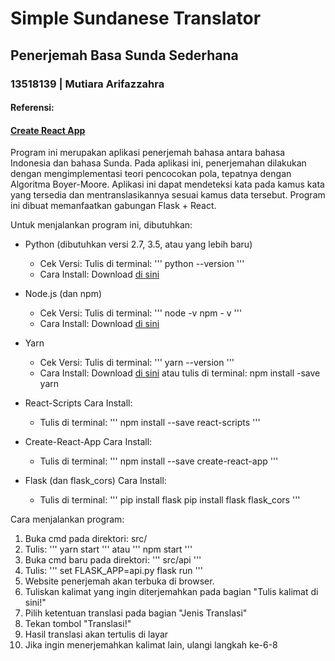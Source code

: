 # Simple Sundanese Translator
## Penerjemah Basa Sunda Sederhana

### 13518139 | Mutiara Arifazzahra
#### Referensi:
#### [Create React App](https://github.com/facebook/create-react-app)


Program ini merupakan aplikasi penerjemah bahasa antara bahasa Indonesia dan bahasa Sunda.
Pada aplikasi ini, penerjemahan dilakukan dengan mengimplementasi teori pencocokan pola,
tepatnya dengan Algoritma Boyer-Moore.
Aplikasi ini dapat mendeteksi kata pada kamus kata yang tersedia 
dan mentranslasikannya sesuai kamus data tersebut.
Program ini dibuat memanfaatkan gabungan Flask + React.

Untuk menjalankan program ini, dibutuhkan:
- Python (dibutuhkan versi 2.7, 3.5, atau yang lebih baru)
  * Cek Versi: 
    Tulis di terminal: 
    '''
    python --version
    '''
  * Cara Install:
    Download [di sini](https://www.python.org/downloads/)
    
- Node.js (dan npm)
  * Cek Versi:
    Tulis di terminal: 
    '''
    node -v
    npm - v
    '''
  * Cara Install:
    Download [di sini](https://nodejs.org/en/download/)
- Yarn
  * Cek Versi:
    Tulis di terminal: 
    '''
    yarn --version
    '''
  * Cara Install:
    Download [di sini](https://classic.yarnpkg.com/en/docs/install/)
    atau tulis di terminal:
    npm install -save yarn
- React-Scripts
  Cara Install:
  * Tulis di terminal:
  '''
  npm install --save react-scripts
  '''
- Create-React-App
  Cara Install:
  * Tulis di terminal:
  '''
  npm install --save create-react-app
  '''
- Flask (dan flask_cors)
  Cara Install:
  * Tulis di terminal:
  '''
  pip install flask
  pip install flask flask_cors
  '''
        
Cara menjalankan program:
1. Buka cmd pada direktori:
   src/
2. Tulis:
   '''
   yarn start
   '''
   atau
   '''
   npm start
   '''
3. Buka cmd baru pada direktori:
   '''
   src/api
   '''
4. Tulis:
   '''
   set FLASK_APP=api.py
   flask run
   '''
5. Website penerjemah akan terbuka di browser.
6. Tuliskan kalimat yang ingin diterjemahkan pada bagian "Tulis kalimat di sini!"
7. Pilih ketentuan translasi pada bagian "Jenis Translasi"
8. Tekan tombol "Translasi!"
9. Hasil translasi akan tertulis di layar
10. Jika ingin menerjemahkan kalimat lain, ulangi langkah ke-6-8
